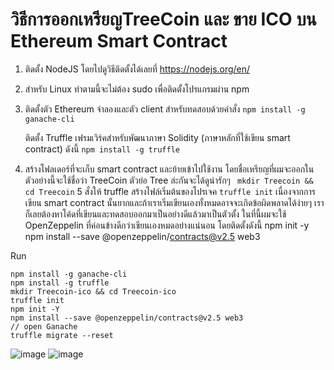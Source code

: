 # วิธีการออกเหรียญTreeCoin และ ขาย ICO บน Ethereum Smart Contract
1.	ติดตั้ง NodeJS โดยไปดูวิธีติดตั้งได้เลยที่ https://nodejs.org/en/
2.  สำหรับ Linux ทำตามนี้จะไม่ต้อง sudo เพื่อติดตั้งโปรแกรมผ่าน npm
3.  ติดตั้งตัว Ethereum จำลองและตัว client สำหรับทดสอบด้วยคำสั่ง
    ```npm install -g ganache-cli```

    ติดตั้ง Truffle เฟรมเวิร์คสำหรับพัฒนาภาษา Solidity (ภาษาหลักที่ใช้เขียน smart contract) ดังนี้
    ```npm install -g truffle ```
 4. สร้างโฟลเดอร์ที่จะเก็บ smart contract และย้ายเข้าไปใช้งาน โดยชื่อเหรียญที่ผมจะออกในตัวอย่างนี้จะใช้ชื่อว่า TreeCoin ตัวย่อ Tree ล่ะกันจะได้ดูน่ารักๆ
   ``` mkdir Treecoin && cd Treecoin```
 5  สั่งให้ truffle สร้างไฟล์เริ่มต้นของโปรเจค
     ```truffle init```
เนื่องจากการเขียน smart contract นั้นยากและถ้าเราเริ่มเขียนเองทั้งหมดอาจจะเกิดข้อผิดพลาดได้ง่ายๆ เราก็เลยต้องหาโค้ดที่เขียนและทดสอบออกมาเป็นอย่างดีแล้วมาเป็นตัวตั้ง ในที่นี้ผมจะใช้ OpenZeppelin ที่ค่อนข้างดีกว่าเขียนเองหมดอย่างแน่นอน โดยติดตั้งดังนี้
npm init -y
npm install --save @openzeppelin/contracts@v2.5 web3






Run
```
npm install -g ganache-cli
npm install -g truffle
mkdir Treecoin-ico && cd Treecoin-ico
truffle init
npm init -Y
npm install --save @openzeppelin/contracts@v2.5 web3
// open Ganache
truffle migrate --reset
```
![image](https://user-images.githubusercontent.com/48530299/104815565-e2725c80-5847-11eb-871a-639dda32f1ef.png)
![image](https://user-images.githubusercontent.com/48530299/104815625-45fc8a00-5848-11eb-8c84-262b8a193d2f.png)

